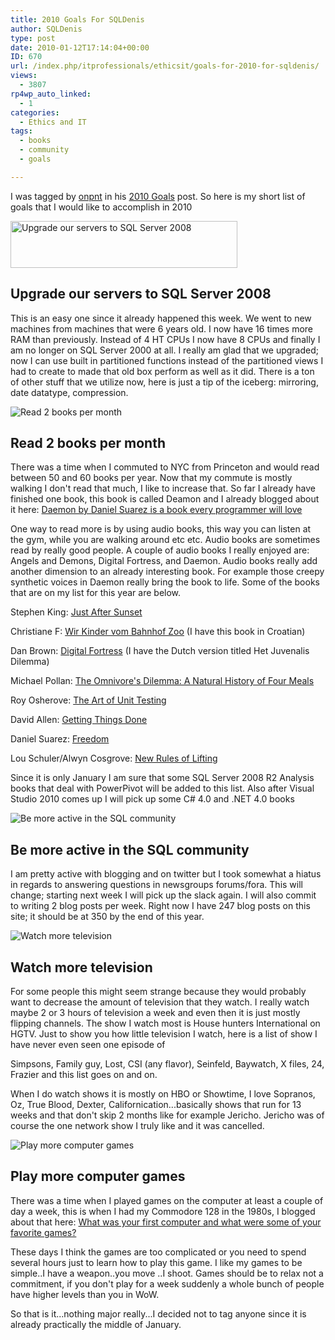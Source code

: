 ```yaml
---
title: 2010 Goals For SQLDenis
author: SQLDenis
type: post
date: 2010-01-12T17:14:04+00:00
ID: 670
url: /index.php/itprofessionals/ethicsit/goals-for-2010-for-sqldenis/
views:
  - 3807
rp4wp_auto_linked:
  - 1
categories:
  - Ethics and IT
tags:
  - books
  - community
  - goals

---
```

I was tagged by [onpnt][1] in his [2010 Goals][2] post. So here is my short list of goals that I would like to accomplish in 2010

<div class="image_block">
  <img src="https://lessthandot.z19.web.core.windows.net/wp-content/uploads/blogs/ITProfessionals/logo-header-sql08-dg.gif" alt="Upgrade our servers to SQL Server 2008" title="Upgrade our servers to SQL Server 2008" width="363" height="75" />
</div>

## Upgrade our servers to SQL Server 2008

This is an easy one since it already happened this week. We went to new machines from machines that were 6 years old. I now have 16 times more RAM than previously. Instead of 4 HT CPUs I now have 8 CPUs and finally I am no longer on SQL Server 2000 at all. I really am glad that we upgraded; now I can use built in partitioned functions instead of the partitioned views I had to create to made that old box perform as well as it did. There is a ton of other stuff that we utilize now, here is just a tip of the iceberg: mirroring, date datatype, compression.

<div class="image_block">
  <img src="http://farm4.static.flickr.com/3121/3167236184_4c5385c657_m.jpg" alt="Read 2 books per month" title="Read 2 books per month" />
</div>

## Read 2 books per month

There was a time when I commuted to NYC from Princeton and would read between 50 and 60 books per year. Now that my commute is mostly walking I don't read that much, I like to increase that. So far I already have finished one book, this book is called Deamon and I already blogged about it here: [Daemon by Daniel Suarez is a book every programmer will love][3]
  
One way to read more is by using audio books, this way you can listen at the gym, while you are walking around etc etc. Audio books are sometimes read by really good people. A couple of audio books I really enjoyed are: Angels and Demons, Digital Fortress, and Daemon. Audio books really add another dimension to an already interesting book. For example those creepy synthetic voices in Daemon really bring the book to life. Some of the books that are on my list for this year are below.

Stephen King: [Just After Sunset][4]
  
Christiane F: [Wir Kinder vom Bahnhof Zoo][5] (I have this book in Croatian)
  
Dan Brown: [Digital Fortress][6] (I have the Dutch version titled Het Juvenalis Dilemma)
  
Michael Pollan: [The Omnivore's Dilemma: A Natural History of Four Meals][7]
  
Roy Osherove: [The Art of Unit Testing][8]
  
David Allen: [Getting Things Done][9]
  
Daniel Suarez: [Freedom][10]
  
Lou Schuler/Alwyn Cosgrove: [New Rules of Lifting][11]

Since it is only January I am sure that some SQL Server 2008 R2 Analysis books that deal with PowerPivot will be added to this list. Also after Visual Studio 2010 comes up I will pick up some C# 4.0 and .NET 4.0 books

<div class="image_block">
  <img src="http://farm4.static.flickr.com/3143/2595051813_c4bba49555_m.jpg" alt="Be more active in the SQL community" title="Be more active in the SQL community" />
</div>

## Be more active in the SQL community

I am pretty active with blogging and on twitter but I took somewhat a hiatus in regards to answering questions in newsgroups forums/fora. This will change; starting next week I will pick up the slack again. I will also commit to writing 2 blog posts per week. Right now I have 247 blog posts on this site; it should be at 350 by the end of this year.

<div class="image_block">
  <img src="http://farm1.static.flickr.com/50/116136642_1a928c013a_m.jpg" alt="Watch more television" title="Watch more television" />
</div>

## Watch more television

For some people this might seem strange because they would probably want to decrease the amount of television that they watch. I really watch maybe 2 or 3 hours of television a week and even then it is just mostly flipping channels. The show I watch most is House hunters International on HGTV. Just to show you how little television I watch, here is a list of show I have never even seen one episode of
  
Simpsons, Family guy, Lost, CSI (any flavor), Seinfeld, Baywatch, X files, 24, Frazier and this list goes on and on.
  
When I do watch shows it is mostly on HBO or Showtime, I love Sopranos, Oz, True Blood, Dexter, Californication...basically shows that run for 13 weeks and that don't skip 2 months like for example Jericho. Jericho was of course the one network show I truly like and it was cancelled.

<div class="image_block">
  <img src="http://farm1.static.flickr.com/103/300654059_1e473fcb1e_m.jpg" alt="Play more computer games" title="Play more computer games" />
</div>

## Play more computer games

There was a time when I played games on the computer at least a couple of day a week, this is when I had my Commodore 128 in the 1980s, I blogged about that here: [What was your first computer and what were some of your favorite games?][1] 
  
These days I think the games are too complicated or you need to spend several hours just to learn how to play this game. I like my games to be simple..I have a weapon..you move ..I shoot. Games should be to relax not a commitment, if you don't play for a week suddenly a whole bunch of people have higher levels than you in WoW.

So that is it...nothing major really...I decided not to tag anyone since it is already practically the middle of January.

 [1]: /index.php/ITProfessionals/EthicsIT/what-was-your-first-computer-and-what-we
 [2]: /index.php/ITProfessionals/EthicsIT/goals-for-2010
 [3]: /index.php/ITProfessionals/EthicsIT/daemon-by-daniel-suarez-is-a-book-every
 [4]: http://www.amazon.com/gp/product/1416586652?ie=UTF8&tag=sql08-20&linkCode=as2&camp=1789&creative=390957&creativeASIN=1416586652
 [5]: http://www.amazon.com/gp/product/0553208977?ie=UTF8&tag=sql08-20&linkCode=as2&camp=1789&creative=390957&creativeASIN=0553208977
 [6]: http://www.amazon.com/gp/product/B0009SS00A?ie=UTF8&tag=sql08-20&linkCode=as2&camp=1789&creative=390957&creativeASIN=B0009SS00A
 [7]: http://www.amazon.com/gp/product/0143038583?ie=UTF8&tag=sql08-20&linkCode=as2&camp=1789&creative=390957&creativeASIN=0143038583
 [8]: http://www.amazon.com/gp/product/1933988274?ie=UTF8&tag=sql08-20&linkCode=as2&camp=1789&creative=390957&creativeASIN=1933988274
 [9]: http://www.amazon.com/gp/product/0142000280?ie=UTF8&tag=sql08-20&linkCode=as2&camp=1789&creative=390957&creativeASIN=0142000280
 [10]: http://www.amazon.com/gp/product/0525951571?ie=UTF8&tag=sql08-20&linkCode=as2&camp=1789&creative=390957&creativeASIN=0525951571
 [11]: http://www.amazon.com/gp/product/1583332383?ie=UTF8&tag=sql08-20&linkCode=as2&camp=1789&creative=390957&creativeASIN=1583332383
